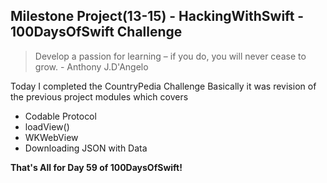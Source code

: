 ## Milestone Project(13-15) - HackingWithSwift - 100DaysOfSwift Challenge

> Develop a passion for learning – if you do, you will never cease to grow. - Anthony J.D'Angelo

Today I completed the CountryPedia Challenge
Basically it was revision of the previous project modules which covers

- Codable Protocol
- loadView()
- WKWebView
- Downloading JSON with Data

**That's All for Day 59 of 100DaysOfSwift!**
